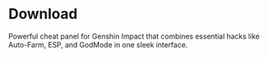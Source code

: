 # Download
Powerful cheat panel for Genshin Impact that combines essential hacks like Auto-Farm, ESP, and GodMode in one sleek interface.
